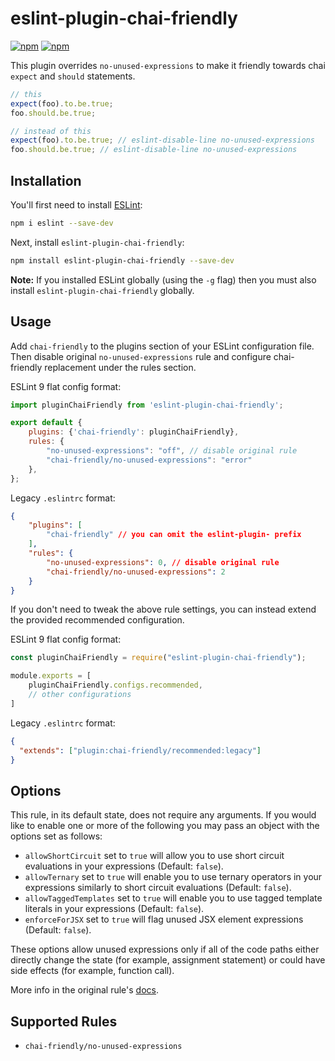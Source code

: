 # eslint-plugin-chai-friendly

[![npm](https://img.shields.io/npm/v/eslint-plugin-chai-friendly.svg)](https://www.npmjs.com/package/eslint-plugin-chai-friendly) [![npm](https://img.shields.io/npm/dm/eslint-plugin-chai-friendly)](https://www.npmjs.com/package/eslint-plugin-chai-friendly)

This plugin overrides `no-unused-expressions` to make it friendly towards chai `expect` and `should` statements.

```javascript
// this
expect(foo).to.be.true;
foo.should.be.true;

// instead of this
expect(foo).to.be.true; // eslint-disable-line no-unused-expressions
foo.should.be.true; // eslint-disable-line no-unused-expressions
```

## Installation

You'll first need to install [ESLint](http://eslint.org):

```bash
npm i eslint --save-dev
```

Next, install `eslint-plugin-chai-friendly`:

```bash
npm install eslint-plugin-chai-friendly --save-dev
```

**Note:** If you installed ESLint globally (using the `-g` flag) then you must also install `eslint-plugin-chai-friendly` globally.

## Usage

Add `chai-friendly` to the plugins section of your  ESLint configuration file. Then disable original `no-unused-expressions` rule and configure chai-friendly replacement under the rules section.

ESLint 9 flat config format:

```js
import pluginChaiFriendly from 'eslint-plugin-chai-friendly';

export default {
    plugins: {'chai-friendly': pluginChaiFriendly},
    rules: {
        "no-unused-expressions": "off", // disable original rule
        "chai-friendly/no-unused-expressions": "error"
    },
};
```

Legacy `.eslintrc` format:

```json
{
    "plugins": [
        "chai-friendly" // you can omit the eslint-plugin- prefix
    ],
    "rules": {
        "no-unused-expressions": 0, // disable original rule
        "chai-friendly/no-unused-expressions": 2
    }
}
```

If you don't need to tweak the above rule settings, you can instead
extend the provided recommended configuration.

ESLint 9 flat config format:

```js
const pluginChaiFriendly = require("eslint-plugin-chai-friendly");

module.exports = [
    pluginChaiFriendly.configs.recommended,
    // other configurations
]
```

Legacy `.eslintrc` format:


```json
{
  "extends": ["plugin:chai-friendly/recommended:legacy"]
}
```

## Options

This rule, in its default state, does not require any arguments. If you would like to enable one or more of the following you may pass an object with the options set as follows:

- `allowShortCircuit` set to `true` will allow you to use short circuit evaluations in your expressions (Default: `false`).
- `allowTernary` set to `true` will enable you to use ternary operators in your expressions similarly to short circuit evaluations (Default: `false`).
- `allowTaggedTemplates` set to `true` will enable you to use tagged template literals in your expressions (Default: `false`).
- `enforceForJSX` set to `true` will flag unused JSX element expressions (Default: `false`).

These options allow unused expressions only if all of the code paths either directly change the state (for example, assignment statement) or could have side effects (for example, function call).

More info in the original rule's [docs](http://eslint.org/docs/rules/no-unused-expressions#options).

## Supported Rules

- `chai-friendly/no-unused-expressions`
